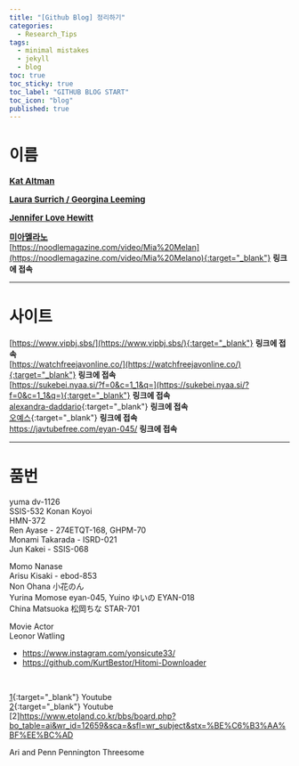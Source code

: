 ```yaml
---
title: "[Github Blog] 정리하기"
categories:
  - Research_Tips
tags:
  - minimal mistakes
  - jekyll
  - blog
toc: true
toc_sticky: true
toc_label: "GITHUB BLOG START"
toc_icon: "blog"
published: true
---
```


# 이름

<b><u><span style="font-size:15px"> Kat Altman </span></u></b><br>

<b><u><span style="font-size:15px"> Laura Surrich / Georgina Leeming </span></u></b><br>

<b><u><span style="font-size:15px"> Jennifer Love Hewitt </span></u></b><br>

<b><u><span style="font-size:15px"> 미아멜라노 </span></u></b><br>
[https://noodlemagazine.com/video/Mia%20Melan](https://noodlemagazine.com/video/Mia%20Melano){:target="_blank"} **링크에 접속** <br>

***
# 사이트
[https://www.vipbj.sbs/](https://www.vipbj.sbs/){:target="_blank"} **링크에 접속** <br>
[https://watchfreejavonline.co/](https://watchfreejavonline.co/){:target="_blank"} **링크에 접속** <br>
[https://sukebei.nyaa.si/?f=0&c=1_1&q=](https://sukebei.nyaa.si/?f=0&c=1_1&q=){:target="_blank"} **링크에 접속** <br>
[alexandra-daddario](https://ko.xhwide5.com/videos/alexandra-daddario-sex-in-true-detective-scandalplanet-com-7819704){:target="_blank"} **링크에 접속** <br>
[오예스](https://tanaka2000.blogspot.com/){:target="_blank"} **링크에 접속** <br>
https://javtubefree.com/eyan-045/ **링크에 접속** <br>
***
# 품번
yuma dv-1126 <br>
SSIS-532 Konan Koyoi<br>
HMN-372<br>
Ren Ayase - 274ETQT-168, GHPM-70<br>
Monami Takarada - ISRD-021<br>
Jun Kakei - SSIS-068<br>

Momo Nanase<br>
Arisu Kisaki - ebod-853<br>
Non Ohana 小花のん <br>
Yurina Momose eyan-045, Yuino ゆいの EYAN-018 <br> 
China Matsuoka 松岡ちな STAR-701 <br>

Movie Actor <br>
Leonor Watling <br>

- https://www.instagram.com/yonsicute33/ <br>
- https://github.com/KurtBestor/Hitomi-Downloader <br>
<br>

[1](https://www.youtube.com/channel/UC1bAyqbwA9sI29N60qNMFOA){:target="_blank"} Youtube<br>
[2](https://youtu.be/7TAMUMfkjOk){:target="_blank"} Youtube <br>
[2]https://www.etoland.co.kr/bbs/board.php?bo_table=ai&wr_id=12659&sca=&sfl=wr_subject&stx=%BE%C6%B3%AA%BF%EE%BC%AD<br>

Ari and Penn Pennington Threesome
